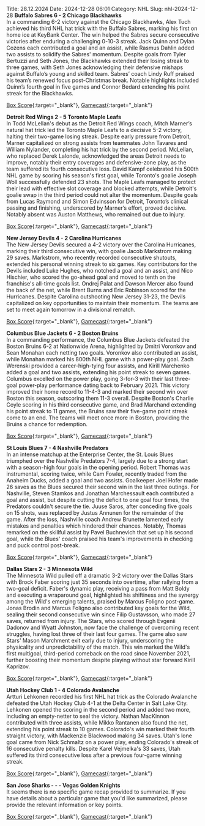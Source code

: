 Title: 28.12.2024
Date: 2024-12-28 06:01
Category: NHL 
Slug: nhl-2024-12-28 
**Buffalo Sabres 6 - 2 Chicago Blackhawks**  
In a commanding 6-2 victory against the Chicago Blackhawks, Alex Tuch achieved his third NHL hat trick with the Buffalo Sabres, marking his first on home ice at KeyBank Center. The win helped the Sabres secure consecutive victories after enduring a challenging 0-10-3 streak. Jack Quinn and Dylan Cozens each contributed a goal and an assist, while Rasmus Dahlin added two assists to solidify the Sabres' momentum. Despite goals from Tyler Bertuzzi and Seth Jones, the Blackhawks extended their losing streak to three games, with Seth Jones acknowledging their defensive mishaps against Buffalo’s young and skilled team. Sabres’ coach Lindy Ruff praised his team’s renewed focus post-Christmas break. Notable highlights included Quinn’s fourth goal in five games and Connor Bedard extending his point streak for the Blackhawks. 

[Box Score](/gamecenter/chi-vs-buf/2024/12/27/2024020558){:target="_blank"}, [Gamecast](https://www.nhl.com/news/chicago-blackhawks-buffalo-sabres-game-recap-december-27){:target="_blank"}<br>

**Detroit Red Wings 2 - 5 Toronto Maple Leafs**  
In Todd McLellan's debut as the Detroit Red Wings coach, Mitch Marner’s natural hat trick led the Toronto Maple Leafs to a decisive 5-2 victory, halting their two-game losing streak. Despite early pressure from Detroit, Marner capitalized on strong assists from teammates John Tavares and William Nylander, completing his hat trick by the second period. McLellan, who replaced Derek Lalonde, acknowledged the areas Detroit needs to improve, notably their entry coverages and defensive-zone play, as the team suffered its fourth consecutive loss. David Kampf celebrated his 500th NHL game by scoring his season's first goal, while Toronto's goalie Joseph Woll successfully defended 23 shots. The Maple Leafs managed to protect their lead with effective slot coverage and blocked attempts, while Detroit's goalie swap in the third period could not alter the momentum. Despite goals from Lucas Raymond and Simon Edvinsson for Detroit, Toronto’s clinical passing and finishing, underscored by Marner’s effort, proved decisive. Notably absent was Auston Matthews, who remained out due to injury. 

[Box Score](/gamecenter/tor-vs-det/2024/12/27/2024020559){:target="_blank"}, [Gamecast](https://www.nhl.com/news/toronto-maple-leafs-detroit-red-wings-game-recap-december-27){:target="_blank"}<br>

**New Jersey Devils 4 - 2 Carolina Hurricanes**  
The New Jersey Devils secured a 4-2 victory over the Carolina Hurricanes, marking their third consecutive win, with goalie Jacob Markstrom making 29 saves. Markstrom, who recently recorded consecutive shutouts, extended his personal winning streak to six games. Key contributors for the Devils included Luke Hughes, who notched a goal and an assist, and Nico Hischier, who scored the go-ahead goal and moved to tenth on the franchise's all-time goals list. Ondrej Palat and Dawson Mercer also found the back of the net, while Brent Burns and Eric Robinson scored for the Hurricanes. Despite Carolina outshooting New Jersey 31-23, the Devils capitalized on key opportunities to maintain their momentum. The teams are set to meet again tomorrow in a divisional rematch. 

[Box Score](/gamecenter/car-vs-njd/2024/12/27/2024020560){:target="_blank"}, [Gamecast](https://www.nhl.com/news/carolina-hurricanes-new-jersey-devils-game-recap-december-27){:target="_blank"}<br>

**Columbus Blue Jackets 6 - 2 Boston Bruins**  
In a commanding performance, the Columbus Blue Jackets defeated the Boston Bruins 6-2 at Nationwide Arena, highlighted by Dmitri Voronkov and Sean Monahan each netting two goals. Voronkov also contributed an assist, while Monahan marked his 800th NHL game with a power-play goal. Zach Werenski provided a career-high-tying four assists, and Kirill Marchenko added a goal and two assists, extending his point streak to seven games. Columbus excelled on the power play, going 3-for-3 with their last three-goal power-play performance dating back to February 2021. This victory improved their home record to 11-4-3 and marked their second win over Boston this season, outscoring them 11-3 overall. Despite Boston's Charlie Coyle scoring in his third consecutive game, and Brad Marchand extending his point streak to 11 games, the Bruins saw their five-game point streak come to an end. The teams will meet once more in Boston, providing the Bruins a chance for redemption. 

[Box Score](/gamecenter/bos-vs-cbj/2024/12/27/2024020561){:target="_blank"}, [Gamecast](https://www.nhl.com/news/boston-bruins-columbus-blue-jackets-game-recap-december-27){:target="_blank"}<br>

**St Louis Blues 7 - 4 Nashville Predators**  
In an intense matchup at the Enterprise Center, the St. Louis Blues triumphed over the Nashville Predators 7-4, largely due to a strong start with a season-high four goals in the opening period. Robert Thomas was instrumental, scoring twice, while Cam Fowler, recently traded from the Anaheim Ducks, added a goal and two assists. Goalkeeper Joel Hofer made 26 saves as the Blues secured their second win in the last three outings. For Nashville, Steven Stamkos and Jonathan Marchessault each contributed a goal and assist, but despite cutting the deficit to one goal four times, the Predators couldn't secure the tie. Juuse Saros, after conceding five goals on 15 shots, was replaced by Justus Annunen for the remainder of the game. After the loss, Nashville coach Andrew Brunette lamented early mistakes and penalties which hindered their chances. Notably, Thomas remarked on the skillful assist by Pavel Buchnevich that set up his second goal, while the Blues' coach praised his team's improvements in checking and puck control post-break. 

[Box Score](/gamecenter/nsh-vs-stl/2024/12/27/2024020562){:target="_blank"}, [Gamecast](https://www.nhl.com/news/nashville-predators-st-louis-blues-game-recap-december-27){:target="_blank"}<br>

**Dallas Stars 2 - 3 Minnesota Wild**  
The Minnesota Wild pulled off a dramatic 3-2 victory over the Dallas Stars with Brock Faber scoring just 35 seconds into overtime, after rallying from a two-goal deficit. Faber's dynamic play, receiving a pass from Matt Boldy and executing a wraparound goal, highlighted his shiftiness and the synergy among the Wild's emerging talents, praised by Marcus Foligno post-game. Jonas Brodin and Marcus Foligno also contributed key goals for the Wild, sealing their second consecutive win since Filip Gustavsson, who made 27 saves, returned from injury. The Stars, who scored through Evgenii Dadonov and Wyatt Johnston, now face the challenge of overcoming recent struggles, having lost three of their last four games. The game also saw Stars' Mason Marchment exit early due to injury, underscoring the physicality and unpredictability of the match. This win marked the Wild's first multigoal, third-period comeback on the road since November 2021, further boosting their momentum despite playing without star forward Kirill Kaprizov. 

[Box Score](/gamecenter/min-vs-dal/2024/12/27/2024020563){:target="_blank"}, [Gamecast](https://www.nhl.com/news/minnesota-wild-dallas-stars-game-recap-december-27){:target="_blank"}<br>

**Utah Hockey Club 1 - 4 Colorado Avalanche**  
Artturi Lehkonen recorded his first NHL hat trick as the Colorado Avalanche defeated the Utah Hockey Club 4-1 at the Delta Center in Salt Lake City. Lehkonen opened the scoring in the second period and added two more, including an empty-netter to seal the victory. Nathan MacKinnon contributed with three assists, while Mikko Rantanen also found the net, extending his point streak to 10 games. Colorado's win marked their fourth straight victory, with Mackenzie Blackwood making 34 saves. Utah's lone goal came from Nick Schmaltz on a power play, ending Colorado's streak of 16 consecutive penalty kills. Despite Karel Vejmelka's 33 saves, Utah suffered its third consecutive loss after a previous four-game winning streak. 

[Box Score](/gamecenter/col-vs-uta/2024/12/27/2024020564){:target="_blank"}, [Gamecast](https://www.nhl.com/news/colorado-avalanche-utah-hockey-club-game-recap-december-27){:target="_blank"}<br>

**San Jose Sharks - - - Vegas Golden Knights**  
It seems there is no specific game recap provided to summarize. If you have details about a particular game that you'd like summarized, please provide the relevant information or key points. 

[Box Score](/gamecenter/vgk-vs-sjs/2024/12/27/2024020565){:target="_blank"}, [Gamecast](https://www.nhl.com/news/vegas-golden-knights-san-jose-sharks-game-recap-december-27){:target="_blank"}<br>

